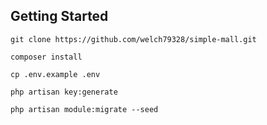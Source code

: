 ## Getting Started
```
git clone https://github.com/welch79328/simple-mall.git
```

```
composer install
```

```
cp .env.example .env
```

```
php artisan key:generate
```

```
php artisan module:migrate --seed
```
